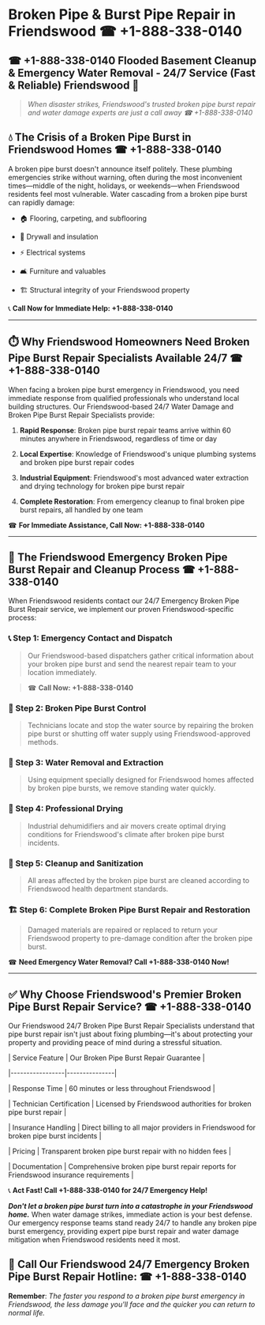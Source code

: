 # Broken Pipe & Burst Pipe Repair in Friendswood ☎ +1-888-338-0140  
## ☎ +1-888-338-0140 Flooded Basement Cleanup & Emergency Water Removal - 24/7 Service (Fast & Reliable) Friendswood 🚨  

> *When disaster strikes, Friendswood's trusted broken pipe burst repair and water damage experts are just a call away ☎ +1-888-338-0140*  

## 💧 The Crisis of a Broken Pipe Burst in Friendswood Homes ☎ +1-888-338-0140  

A broken pipe burst doesn't announce itself politely. These plumbing emergencies strike without warning, often during the most inconvenient times—middle of the night, holidays, or weekends—when Friendswood residents feel most vulnerable. Water cascading from a broken pipe burst can rapidly damage:  

* 🏠 Flooring, carpeting, and subflooring  
* 🧱 Drywall and insulation  
* ⚡ Electrical systems  
* 🛋️ Furniture and valuables  
* 🏗️ Structural integrity of your Friendswood property  

📞 **Call Now for Immediate Help: +1-888-338-0140**  

---  

## ⏱️ Why Friendswood Homeowners Need Broken Pipe Burst Repair Specialists Available 24/7 ☎ +1-888-338-0140  

When facing a broken pipe burst emergency in Friendswood, you need immediate response from qualified professionals who understand local building structures. Our Friendswood-based 24/7 Water Damage and Broken Pipe Burst Repair Specialists provide:  

1. **Rapid Response**: Broken pipe burst repair teams arrive within 60 minutes anywhere in Friendswood, regardless of time or day  
2. **Local Expertise**: Knowledge of Friendswood's unique plumbing systems and broken pipe burst repair codes  
3. **Industrial Equipment**: Friendswood's most advanced water extraction and drying technology for broken pipe burst repair  
4. **Complete Restoration**: From emergency cleanup to final broken pipe burst repairs, all handled by one team  

☎ **For Immediate Assistance, Call Now: +1-888-338-0140**  

---  

## 🔧 The Friendswood Emergency Broken Pipe Burst Repair and Cleanup Process ☎ +1-888-338-0140  

When Friendswood residents contact our 24/7 Emergency Broken Pipe Burst Repair service, we implement our proven Friendswood-specific process:  

### 📞 Step 1: Emergency Contact and Dispatch  
> Our Friendswood-based dispatchers gather critical information about your broken pipe burst and send the nearest repair team to your location immediately.  
> ☎ **Call Now: +1-888-338-0140**  

### 🚿 Step 2: Broken Pipe Burst Control  
> Technicians locate and stop the water source by repairing the broken pipe burst or shutting off water supply using Friendswood-approved methods.  

### 🌊 Step 3: Water Removal and Extraction  
> Using equipment specially designed for Friendswood homes affected by broken pipe bursts, we remove standing water quickly.  

### 💨 Step 4: Professional Drying  
> Industrial dehumidifiers and air movers create optimal drying conditions for Friendswood's climate after broken pipe burst incidents.  

### 🧼 Step 5: Cleanup and Sanitization  
> All areas affected by the broken pipe burst are cleaned according to Friendswood health department standards.  

### 🏗️ Step 6: Complete Broken Pipe Burst Repair and Restoration  
> Damaged materials are repaired or replaced to return your Friendswood property to pre-damage condition after the broken pipe burst.  

☎ **Need Emergency Water Removal? Call +1-888-338-0140 Now!**  

---  

## ✅ Why Choose Friendswood's Premier Broken Pipe Burst Repair Service? ☎ +1-888-338-0140  

Our Friendswood 24/7 Broken Pipe Burst Repair Specialists understand that pipe burst repair isn't just about fixing plumbing—it's about protecting your property and providing peace of mind during a stressful situation.  

| Service Feature | Our Broken Pipe Burst Repair Guarantee |  
|-----------------|---------------|  
| Response Time | 60 minutes or less throughout Friendswood |  
| Technician Certification | Licensed by Friendswood authorities for broken pipe burst repair |  
| Insurance Handling | Direct billing to all major providers in Friendswood for broken pipe burst incidents |  
| Pricing | Transparent broken pipe burst repair with no hidden fees |  
| Documentation | Comprehensive broken pipe burst repair reports for Friendswood insurance requirements |  

📞 **Act Fast! Call +1-888-338-0140 for 24/7 Emergency Help!**  

***Don't let a broken pipe burst turn into a catastrophe in your Friendswood home.*** When water damage strikes, immediate action is your best defense. Our emergency response teams stand ready 24/7 to handle any broken pipe burst emergency, providing expert pipe burst repair and water damage mitigation when Friendswood residents need it most.  

## 📱 Call Our Friendswood 24/7 Emergency Broken Pipe Burst Repair Hotline: ☎ +1-888-338-0140  

**Remember**: *The faster you respond to a broken pipe burst emergency in Friendswood, the less damage you'll face and the quicker you can return to normal life.*